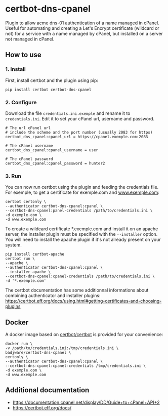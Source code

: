 # certbot-dns-cpanel

Plugin to allow acme dns-01 authentication of a name managed in cPanel. Useful for automating and creating a Let's Encrypt certificate (wildcard or not) for a service with a name managed by cPanel, but installed on a server not managed in cPanel.

## How to use
### 1. Install
First, install certbot and the plugin using pip:
```
pip install certbot certbot-dns-cpanel
```
### 2. Configure
Download the file `credentials.ini.exemple` and rename it to `credentials.ini`. Edit it to set your cPanel url, username and password.
```
# The url cPanel url
# include the scheme and the port number (usually 2083 for https)
certbot_dns_cpanel:cpanel_url = https://cpanel.exemple.com:2083

# The cPanel username
certbot_dns_cpanel:cpanel_username = user

# The cPanel password
certbot_dns_cpanel:cpanel_password = hunter2
```
### 3. Run
You can now run certbot using the plugin and feeding the credentials file.  
For exemple, to get a certificate for exemple.com and www.exemple.com:
```
certbot certonly \
--authenticator certbot-dns-cpanel:cpanel \
--certbot-dns-cpanel:panel-credentials /path/to/credentials.ini \
-d exemple.com \
-d www.exemple.com
```
To create a wildcard certificate *.exemple.com and install it on an apache server, the installer plugin must be specified with the `--installer` option.
You will need to install the apache plugin if it's not already present on your system.
```
pip install certbot-apache
certbot run \
--apache \
--authenticator certbot-dns-cpanel:cpanel \
--installer apache \
--certbot-dns-cpanel:cpanel-credentials /path/to/credentials.ini \
-d '*.exemple.com'
```
The certbot documentation has some additionnal informations about combining authenticator and installer plugins: https://certbot.eff.org/docs/using.html#getting-certificates-and-choosing-plugins

## Docker
A docker image based on [certbot/certbot](https://hub.docker.com/r/certbot/certbot/) is provided for your convenience:
```
docker run \
-v /path/to/credentials.ini:/tmp/credentials.ini \
badjware/certbot-dns-cpanel \
certonly \
--authenticator certbot-dns-cpanel:cpanel \
--certbot-dns-cpanel:cpanel-credentials /tmp/credentials.ini \
-d exemple.com \
-d www.exemple.com
```

## Additional documentation
* https://documentation.cpanel.net/display/DD/Guide+to+cPanel+API+2
* https://certbot.eff.org/docs/
